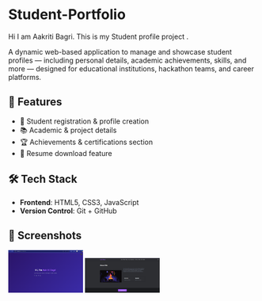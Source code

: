 # Student-Portfolio
<p>Hi I am Aakriti Bagri. This is my Student profile project .</p
                                                                # 🎓 Student Profile Project

A dynamic web-based application to manage and showcase student profiles — including personal details, academic achievements, skills, and more — designed for educational institutions, hackathon teams, and career platforms.

## 🚀 Features

- 👤 Student registration & profile creation  
- 📚 Academic & project details  
- 🏆 Achievements & certifications section   
- 📄 Resume download feature

## 🛠 Tech Stack

- **Frontend**: HTML5, CSS3, JavaScript  
- **Version Control**: Git + GitHub

## 📸 Screenshots
<img src = "main.png" width = "30%">
<img src = "about.png" width = "30%">


